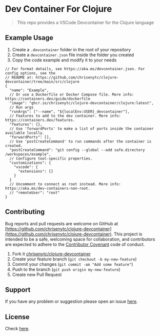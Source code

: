 # Dev Container For Clojure

> This repo provides a VSCode Devcontainer for the Clojure language

## Example Usage

1. Create a `.devcontainer` folder in the root of your repository
2. Create a `devcontainer.json` file inside the folder you created
3. Copy the code example and modify it to your needs

```jsonc
// For format details, see https://aka.ms/devcontainer.json. For config options, see the
// README at: https://github.com/chrisenytc/clojure-devcontainer/tree/main/src/clojure
{
  "name": "Example",
  // Or use a Dockerfile or Docker Compose file. More info: https://containers.dev/guide/dockerfile
  "image": "ghcr.io/chrisenytc/clojure-devcontainer/clojure:latest",
  // Run args
  "runArgs": ["--name", "${localEnv:USER}_devcontainer"],
  // Features to add to the dev container. More info: https://containers.dev/features.
  "features": {},
  // Use 'forwardPorts' to make a list of ports inside the container available locally.
  "forwardPorts": [],
  // Use 'postCreateCommand' to run commands after the container is created.
  "postCreateCommand": "git config --global --add safe.directory /workspaces/example",
  // Configure tool-specific properties.
  "customizations": {
    "vscode": {
      "extensions": []
    }
  }
  // Uncomment to connect as root instead. More info: https://aka.ms/dev-containers-non-root.
  // "remoteUser": "root"
}
```

## Contributing

Bug reports and pull requests are welcome on GitHub at [https://github.com/chrisenytc/clojure-devcontainer](https://github.com/chrisenytc/clojure-devcontainer). This project is intended to be a safe, welcoming space for collaboration, and contributors are expected to adhere to the [Contributor Covenant](http://contributor-covenant.org) code of conduct.

1. Fork it [chrisenytc/clojure-devcontainer](https://github.com/chrisenytc/clojure-devcontainer/fork)
2. Create your feature branch (`git checkout -b my-new-feature`)
3. Commit your changes (`git commit -am "Add some feature"`)
4. Push to the branch (`git push origin my-new-feature`)
5. Create new Pull Request

## Support

If you have any problem or suggestion please open an issue [here](https://github.com/chrisenytc/clojure-devcontainer/issues).

## License

Check [here](LICENSE).